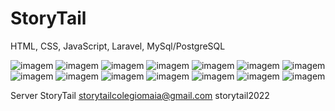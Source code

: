 # StoryTail
HTML, CSS, JavaScript, Laravel, MySql/PostgreSQL

![imagem](https://user-images.githubusercontent.com/78623134/177200494-63873eda-fc57-4e59-af68-522968cc160a.png)
![imagem](https://user-images.githubusercontent.com/78623134/177200618-028ec795-3a77-49ac-87af-322a1d4ed757.png)
![imagem](https://user-images.githubusercontent.com/78623134/177200706-8d10a50a-d532-4310-93e3-cbb63b46bac5.png)
![imagem](https://user-images.githubusercontent.com/78623134/177200782-0112efbe-1b36-4a3b-bab8-ae2dd53957fd.png)
![imagem](https://user-images.githubusercontent.com/78623134/177200836-7274469e-ae3d-4fbb-86f1-615dcb8c0268.png)
![imagem](https://user-images.githubusercontent.com/78623134/177200903-7ae5cf66-aab6-4393-859c-c98338aaf719.png)
![imagem](https://user-images.githubusercontent.com/78623134/177200948-76c924d5-1b48-4bb5-9ebe-57e17760e822.png)
![imagem](https://user-images.githubusercontent.com/78623134/177201001-971c60e6-6027-42c0-9b08-628a038f417c.png)
![imagem](https://user-images.githubusercontent.com/78623134/177201158-53aa5866-a29a-4a2d-aab7-211143cb3030.png)
![imagem](https://user-images.githubusercontent.com/78623134/177201223-52e1b54f-f2ae-4b24-8f90-cd4703110b36.png)
![imagem](https://user-images.githubusercontent.com/78623134/177201298-1dbb6c9d-c02e-4db0-800d-d9e99d1f8e84.png)
![imagem](https://user-images.githubusercontent.com/78623134/177201336-863643d2-4a56-4ec5-b375-0e765e1851f9.png)
![imagem](https://user-images.githubusercontent.com/78623134/177201398-cf5604a2-18a1-4cfd-879e-148d7c340ed7.png)
![imagem](https://user-images.githubusercontent.com/78623134/177201461-362f6d8c-aa9a-43f0-b567-1c5b6472e9be.png)





Server
StoryTail
storytailcolegiomaia@gmail.com
storytail2022

